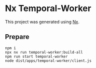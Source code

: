 

# Nx Temporal-Worker

This project was generated using [Nx](https://nx.dev).

## Prepare

```
npm i
npx nx run temporal-worker:build-all
npm run start temporal-worker
node dist/apps/temporal-worker/client.js
```
